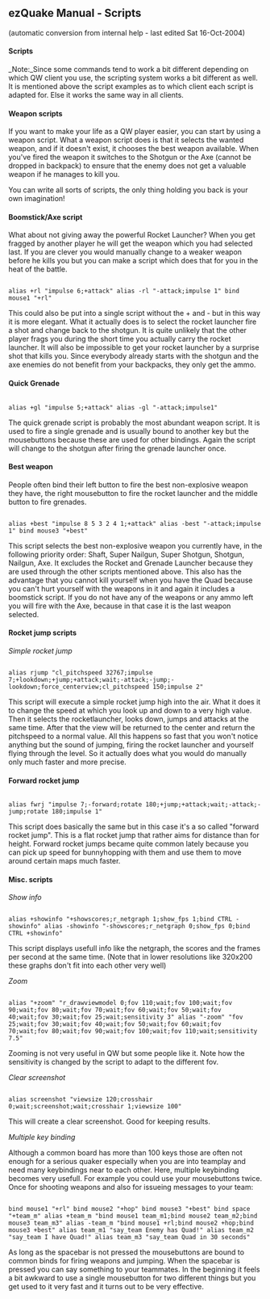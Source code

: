 ## ezQuake Manual - Scripts
(automatic conversion from internal help - last edited Sat 16-Oct-2004)

#### Scripts


_Note:_Since some commands tend to work a bit different depending on which QW client you use, the scripting system works a bit different as well. It is mentioned above the script examples as to which client each script is adapted for. Else it works the same way in all clients.
#### Weapon scripts

If you want to make your life as a QW player easier, you can start by using a weapon script. What a weapon script does is that it selects the wanted weapon, and if it doesn't exist, it chooses the best weapon available. When you've fired the weapon it switches to the Shotgun or the Axe (cannot be dropped in backpack) to ensure that the enemy does not get a valuable weapon if he manages to kill you.

You can write all sorts of scripts, the only thing holding you back is your own imagination!
#### Boomstick/Axe script

What about not giving away the powerful Rocket Launcher? When you get fragged by another player he will get the weapon which you had selected last. If you are clever you would manually change to a weaker weapon before he kills you but you can make a script which does that for you in the heat of the battle.

```

alias +rl "impulse 6;+attack" alias -rl "-attack;impulse 1" bind mouse1 "+rl"
```


This could also be put into a single script without the + and - but in this way it is more elegant. What it actually does is to select the rocket launcher fire a shot and change back to the shotgun. It is quite unlikely that the other player frags you during the short time you actually carry the rocket launcher. It will also be impossible to get your rocket launcher by a surprise shot that kills you. Since everybody already starts with the shotgun and the axe enemies do not benefit from your backpacks, they only get the ammo.

#### Quick Grenade

```

alias +gl "impulse 5;+attack" alias -gl "-attack;impulse1"
```


The quick grenade script is probably the most abundant weapon script. It is used to fire a single grenade and is usually bound to another key but the mousebuttons because these are used for other bindings. Again the script will change to the shotgun after firing the grenade launcher once.
#### Best weapon

People often bind their left button to fire the best non-explosive weapon they have, the right mousebutton to fire the rocket launcher and the middle button to fire grenades.

```

alias +best "impulse 8 5 3 2 4 1;+attack" alias -best "-attack;impulse 1" bind mouse3 "+best"
```


This script selects the best non-explosive weapon you currently have, in the following priority order: Shaft, Super Nailgun, Super Shotgun, Shotgun, Nailgun, Axe. It excludes the Rocket and Grenade Launcher because they are used through the other scripts mentioned above. This also has the advantage that you cannot kill yourself when you have the Quad because you can't hurt yourself with the weapons in it and again it includes a boomstick script. If you do not have any of the weapons or any ammo left you will fire with the Axe, because in that case it is the last weapon selected.
#### Rocket jump scripts


_Simple rocket jump_

```

alias rjump "cl_pitchspeed 32767;impulse 7;+lookdown;+jump;+attack;wait;-attack;-jump;-lookdown;force_centerview;cl_pitchspeed 150;impulse 2"
```


This script will execute a simple rocket jump high into the air. What it does it to change the speed at which you look up and down to a very high value. Then it selects the rocketlauncher, looks down, jumps and attacks at the same time. After that the view will be returned to the center and return the pitchspeed to a normal value. All this happens so fast that you won't notice anything but the sound of jumping, firing the rocket launcher and yourself flying through the level. So it actually does what you would do manually only much faster and more precise.
#### Forward rocket jump

```

alias fwrj "impulse 7;-forward;rotate 180;+jump;+attack;wait;-attack;-jump;rotate 180;impulse 1"
```


This script does basically the same but in this case it's a so called "forward rocket jump". This is a flat rocket jump that rather aims for distance than for height. Forward rocket jumps became quite common lately because you can pick up speed for bunnyhopping with them and use them to move around certain maps much faster.
#### Misc. scripts

_Show info_

```

alias +showinfo "+showscores;r_netgraph 1;show_fps 1;bind CTRL -showinfo" alias -showinfo "-showscores;r_netgraph 0;show_fps 0;bind CTRL +showinfo"
```


This script displays usefull info like the netgraph, the scores and the frames per second at the same time. (Note that in lower resolutions like 320x200 these graphs don't fit into each other very well)

_Zoom_

```

alias "+zoom" "r_drawviewmodel 0;fov 110;wait;fov 100;wait;fov 90;wait;fov 80;wait;fov 70;wait;fov 60;wait;fov 50;wait;fov 40;wait;fov 30;wait;fov 25;wait;sensitivity 3" alias "-zoom" "fov 25;wait;fov 30;wait;fov 40;wait;fov 50;wait;fov 60;wait;fov 70;wait;fov 80;wait;fov 90;wait;fov 100;wait;fov 110;wait;sensitivity 7.5"
```


Zooming is not very useful in QW but some people like it. Note how the sensitivity is changed by the script to adapt to the different fov.

_Clear screenshot_

```

alias screenshot "viewsize 120;crosshair 0;wait;screenshot;wait;crosshair 1;viewsize 100"
```


This will create a clear screenshot. Good for keeping results.

_Multiple key binding_

Although a common board has more than 100 keys those are often not enough for a serious quaker especially when you are into teamplay and need many keybindings near to each other. Here, multiple keybinding becomes very usefull. For example you could use your mousebuttons twice. Once for shooting weapons and also for issueing messages to your team:

```

bind mouse1 "+rl" bind mouse2 "+hop" bind mouse3 "+best" bind space "+team_m" alias +team_m "bind mouse1 team_m1;bind mouse2 team_m2;bind mouse3 team_m3" alias -team_m "bind mouse1 +rl;bind mouse2 +hop;bind mouse3 +best" alias team_m1 "say_team Enemy has Quad!" alias team_m2 "say_team I have Quad!" alias team_m3 "say_team Quad in 30 seconds"
```


As long as the spacebar is not pressed the mousebuttons are bound to common binds for firing weapons and jumping. When the spacebar is pressed you can say something to your teammates. In the beginning it feels a bit awkward to use a single mousebutton for two different things but you get used to it very fast and it turns out to be very effective.
